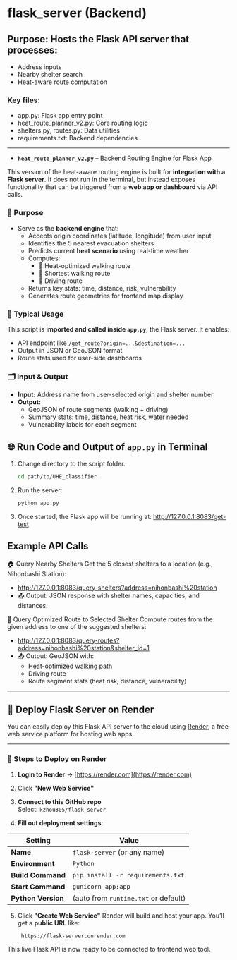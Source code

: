 # flask_server (Backend)

## Purpose: Hosts the Flask API server that processes:
  - Address inputs
  - Nearby shelter search
  - Heat-aware route computation

### Key files:
  - app.py: Flask app entry point
  - heat_route_planner_v2.py: Core routing logic
  - shelters.py, routes.py: Data utilities
  - requirements.txt: Backend dependencies


---

- **`heat_route_planner_v2.py`**   – Backend Routing Engine for Flask App

This version of the heat-aware routing engine is built for **integration with a Flask server**. It does not run in the terminal, but instead exposes functionality that can be triggered from a **web app or dashboard** via API calls.



### 🔧 Purpose

- Serve as the **backend engine** that:
  - Accepts origin coordinates (latitude, longitude) from user input
  - Identifies the 5 nearest evacuation shelters
  - Predicts current **heat scenario** using real-time weather
  - Computes:
    - 🥵 Heat-optimized walking route
    - 🚶 Shortest walking route
    - 🚗 Driving route
  - Returns key stats: time, distance, risk, vulnerability
  - Generates route geometries for frontend map display


### 🧩 Typical Usage

This script is **imported and called inside `app.py`**, the Flask server. It enables:

- API endpoint like `/get_route?origin=...&destination=...`
- Output in JSON or GeoJSON format
- Route stats used for user-side dashboards

### 🗂️ Input & Output

- **Input:** Address name from user-selected origin and shelter number
- **Output:** 
  - GeoJSON of route segments (walking + driving)
  - Summary stats: time, distance, heat risk, water needed
  - Vulnerability labels for each segment
 

## 🌐 Run Code and Output of `app.py` in Terminal
1. Change directory to the script folder.
   ```bash
   cd path/to/UHE_classifier

2. Run the server:

    ```bash
    python app.py

3. Once started, the Flask app will be running at:
http://127.0.0.1:8083/get-test

## Example API Calls
  🏠 Query Nearby Shelters
  Get the 5 closest shelters to a location (e.g., Nihonbashi Station):

  - http://127.0.0.1:8083/query-shelters?address=nihonbashi%20station
  - 📤 Output: JSON response with shelter names, capacities, and distances.

🧭 Query Optimized Route to Selected Shelter
  Compute routes from the given address to one of the suggested shelters:

  - http://127.0.0.1:8083/query-routes?address=nihonbashi%20station&shelter_id=1
  - 📤 Output: GeoJSON with:
    - Heat-optimized walking path
    - Driving route
    - Route segment stats (heat risk, distance, vulnerability)




--- 

## 🚀 Deploy Flask Server on Render

You can easily deploy this Flask API server to the cloud using [Render](https://render.com), a free web service platform for hosting web apps.

---

### 🔧 Steps to Deploy on Render

1. **Login to Render** → [https://render.com](https://render.com)

2. Click **"New Web Service"**

3. **Connect to this GitHub repo**  
   Select: `kzhou305/flask_server`

4. **Fill out deployment settings**:

| Setting           | Value                              |
|------------------|-------------------------------------|
| **Name**         | `flask-server` (or any name)        |
| **Environment**  | `Python`                            |
| **Build Command**| `pip install -r requirements.txt`   |
| **Start Command**| `gunicorn app:app`                  |
| **Python Version** | (auto from `runtime.txt` or default) |

5. Click **"Create Web Service"**
   Render will build and host your app. You’ll get a **public URL** like:
     ```arduino
      https://flask-server.onrender.com
     
This live Flask API is now ready to be connected to frontend web tool.



